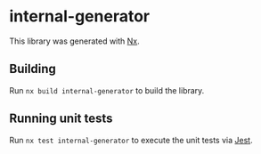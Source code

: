 # internal-generator

This library was generated with [Nx](https://nx.dev).

## Building

Run `nx build internal-generator` to build the library.

## Running unit tests

Run `nx test internal-generator` to execute the unit tests via [Jest](https://jestjs.io).
